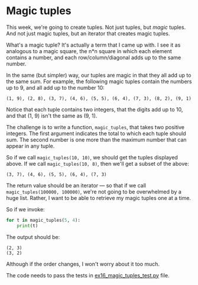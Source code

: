 # Magic tuples

This week, we're going to create tuples. Not just tuples, but *magic* tuples. And not just magic tuples, but an iterator that creates magic tuples.

What's a magic tuple? It's actually a term that I came up with. I see it as analogous to a magic square, the n*n square in which each element contains a number, and each row/column/diagonal adds up to the same number.

In the same (but simpler) way, our tuples are magic in that they all add up to the same sum. For example, the following magic tuples contain the numbers up to 9, and all add up to the number 10:

```
(1, 9), (2, 8), (3, 7), (4, 6), (5, 5), (6, 4), (7, 3), (8, 2), (9, 1)
```

Notice that each tuple contains two integers, that the digits add up to 10, and that (1, 9) isn't the same as (9, 1).

The challenge is to write a function, `magic_tuples`, that takes two positive integers. The first argument indicates the total to which each tuple should sum. The second number is one more than the maximum number that can appear in any tuple.

So if we call `magic_tuples(10, 10)`, we should get the tuples displayed above. If we call `magic_tuples(10, 8)`, then we'll get a subset of the above:

```
(3, 7), (4, 6), (5, 5), (6, 4), (7, 3)
```

The return value should be an iterator ⁠— so that if we call `magic_tuples(100000, 100000)`, we're not going to be overwhelmed by a huge list. Rather, I want to be able to retrieve my magic tuples one at a time.

So if we invoke:

```python
for t in magic_tuples(5, 4):
    print(t)
```

The output should be:

```
(2, 3)
(3, 2)
```

Although if the order changes, I won't worry about it too much.

The code needs to pass the tests in [ex16_magic_tuples_test.py](ex16_magic_tuples_test.py) file.
